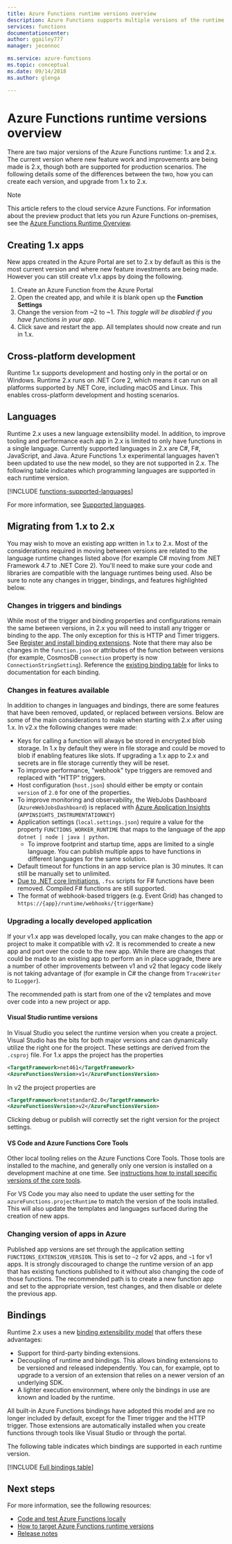 ```yaml
---
title: Azure Functions runtime versions overview
description: Azure Functions supports multiple versions of the runtime. Learn the differences between them and how to choose the one that's right for you.
services: functions
documentationcenter: 
author: ggailey777
manager: jeconnoc

ms.service: azure-functions
ms.topic: conceptual
ms.date: 09/14/2018
ms.author: glenga

---
```

# Azure Functions runtime versions overview

 There are two major versions of the Azure Functions runtime: 1.x and 2.x. The current version where new feature work and improvements are being made is 2.x, though both are supported for production scenarios.  The following details some of the differences between the two, how you can create each version, and upgrade from 1.x to 2.x.

> [!NOTE] 
> This article refers to the cloud service Azure Functions. For information about the preview product that lets you run Azure Functions on-premises, see the [Azure Functions Runtime Overview](functions-runtime-overview.md).

## Creating 1.x apps

New apps created in the Azure Portal are set to 2.x by default as this is the most current version and where new feature investments are being made.  However you can still create v1.x apps by doing the following.

1. Create an Azure Function from the Azure Portal
1. Open the created app, and while it is blank open up the **Function Settings**
1. Change the version from ~2 to ~1.  *This toggle will be disabled if you have functions in your app*.
1. Click save and restart the app.  All templates should now create and run in 1.x.

## Cross-platform development

Runtime 1.x supports development and hosting only in the portal or on Windows. Runtime 2.x runs on .NET Core 2, which means it can run on all platforms supported by .NET Core, including macOS and Linux. This enables cross-platform development and hosting scenarios.

## Languages

Runtime 2.x uses a new language extensibility model. In addition, to improve tooling and performance each app in 2.x is limited to only have functions in a single language. Currently supported languages in 2.x are C#, F#, JavaScript, and Java. Azure Functions 1.x experimental languages haven't been updated to use the new model, so they are not supported in 2.x. The following table indicates which programming languages are supported in each runtime version.

[!INCLUDE [functions-supported-languages](../../includes/functions-supported-languages.md)]

For more information, see [Supported languages](supported-languages.md).

## Migrating from 1.x to 2.x

You may wish to move an existing app written in 1.x to 2.x.  Most of the considerations required in moving between versions are related to the language runtime changes listed above (for example C# moving from .NET Framework 4.7 to .NET Core 2).  You'll need to make sure your code and libraries are compatible with the language runtimes being used.  Also be sure to note any changes in trigger, bindings, and features highlighted below.

### Changes in triggers and bindings

While most of the trigger and binding properties and configurations remain the same between versions, in 2.x you will need to install any trigger or binding to the app. The only exception for this is HTTP and Timer triggers.  See [Register and install binding extensions](./functions-triggers-bindings.md#register-binding-extensions).  Note that there may also be changes in the `function.json` or attributes of the function between versions (for example, CosmosDB `connection` property is now `ConnectionStringSetting`).  Reference the [existing binding table](#bindings) for links to documentation for each binding.

### Changes in features available

In addition to changes in languages and bindings, there are some features that have been removed, updated, or replaced between versions.  Below are some of the main considerations to make when starting with 2.x after using 1.x.  In v2.x the following changes were made:

* Keys for calling a function will always be stored in encrypted blob storage. In 1.x by default they were in file storage and could be moved to blob if enabling features like slots.  If upgrading a 1.x app to 2.x and secrets are in file storage currently they will be reset.
* To improve performance, "webhook" type triggers are removed and replaced with "HTTP" triggers.
* Host configuration (`host.json`) should either be empty or contain `version` of `2.0` for one of the properties.
* To improve monitoring and observability, the WebJobs Dashboard (`AzureWebJobsDashboard`) is replaced with [Azure Application Insights](functions-monitoring.md) (`APPINSIGHTS_INSTRUMENTATIONKEY`)
* Application settings (`local.settings.json`) require a value for the property `FUNCTIONS_WORKER_RUNTIME` that maps to the language of the app `dotnet | node | java | python`.
    * To improve footprint and startup time, apps are limited to a single language. You can publish multiple apps to have functions in different languages for the same solution.
* Default timeout for functions in an app service plan is 30 minutes.  It can still be manually set to unlimited.
* [Due to .NET core limitiations](https://github.com/Azure/azure-functions-host/issues/3414), `.fsx` scripts for F# functions have been removed. Compiled F# functions are still supported.
* The format of webhook-based triggers (e.g. Event Grid) has changed to `https://{app}/runtime/webhooks/{triggerName}`

### Upgrading a locally developed application

If your v1.x app was developed locally, you can make changes to the app or project to make it compatible with v2.  It is recommended to create a new app and port over the code to the new app.  While there are changes that could be made to an existing app to perform an in place upgrade, there are a number of other improvements between v1 and v2 that legacy code likely is not taking advantage of (for example in C# the change from `TraceWriter` to `ILogger`).  

The recommended path is start from one of the v2 templates and move over code into a new project or app.

#### Visual Studio runtime versions

In Visual Studio you select the runtime version when you create a project.  Visual Studio has the bits for both major versions and can dynamically utilize the right one for the project.  These settings are derived from the `.csproj` file.  For 1.x apps the project has the properties

```xml
<TargetFramework>net461</TargetFramework>
<AzureFunctionsVersion>v1</AzureFunctionsVersion>
```

In v2 the project properties are

```xml
<TargetFramework>netstandard2.0</TargetFramework>
<AzureFunctionsVersion>v2</AzureFunctionsVersion>
```

Clicking debug or publish will correctly set the right version for the project settings.

#### VS Code and Azure Functions Core Tools

Other local tooling relies on the Azure Functions Core Tools.  Those tools are installed to the machine, and generally only one version is installed on a development machine at one time.  See [instructions how to install specific versions of the core tools](./functions-run-local.md).

For VS Code you may also need to update the user setting for the `azureFunctions.projectRuntime` to match the version of the tools installed.  This will also update the templates and languages surfaced during the creation of new apps.

### Changing version of apps in Azure

Published app versions are set through the application setting `FUNCTIONS_EXTENSION_VERSION`.  This is set to `~2` for v2 apps, and `~1` for v1 apps.  It is strongly discouraged to change the runtime version of an app that has existing functions published to it without also changing the code of those functions.  The recommended path is to create a new function app and set to the appropriate version, test changes, and then disable or delete the previous app.

## Bindings 

Runtime 2.x uses a new [binding extensibility model](https://github.com/Azure/azure-webjobs-sdk-extensions/wiki/Binding-Extensions-Overview) that offers these advantages:

* Support for third-party binding extensions.
* Decoupling of runtime and bindings. This allows binding extensions to be versioned and released independently. You can, for example, opt to upgrade to a version of an extension that relies on a newer version of an underlying SDK.
* A lighter execution environment, where only the bindings in use are known and loaded by the runtime.

All built-in Azure Functions bindings have adopted this model and are no longer included by default, except for the Timer trigger and the HTTP trigger. Those extensions are automatically installed when you create functions through tools like Visual Studio or through the portal.

The following table indicates which bindings are supported in each runtime version.

[!INCLUDE [Full bindings table](../../includes/functions-bindings.md)]

## Next steps

For more information, see the following resources:

* [Code and test Azure Functions locally](functions-run-local.md)
* [How to target Azure Functions runtime versions](set-runtime-version.md)
* [Release notes](https://github.com/Azure/azure-functions-host/releases)
